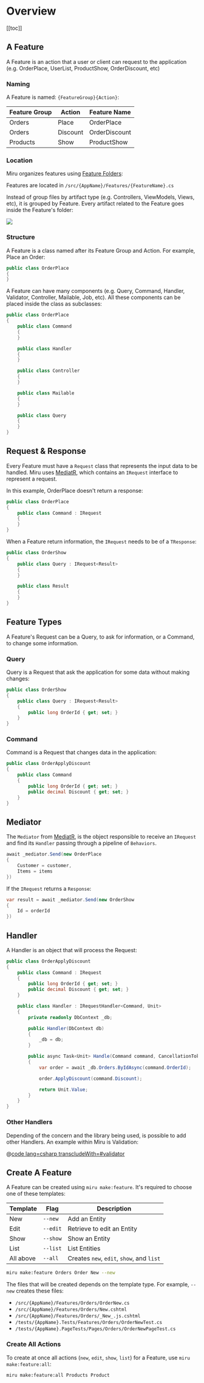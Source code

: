 <!--
A Feature
  location [ok]
    feature folders  [ok]
    two levels /Admin/Users and /Users
  structure (class, subclasses)  [ok]
  make:feature
Request & Response
  request: IRequest [ok]
  response [ok]
Mediator
  mediatr [ok]
  send [ok]
  pipeline [ok]
Feature Types [ok]
  query [ok]
  command [ok]
  results
Handlers [ok]
  handler [ok]
  validator

-->
# Overview

[[toc]]

## A Feature

A Feature is an action that a user or client can request to the application (e.g. OrderPlace, UserList, ProductShow, OrderDiscount, etc)

### Naming

A Feature is named: `{FeatureGroup}{Action}`:

| Feature Group | Action        | Feature Name |
| ------------- |-------------  | ----- |
| Orders         | Place        | OrderPlace |
| Orders         | Discount     | OrderDiscount |
| Products       | Show         | ProductShow |

### Location

Miru organizes features using [Feature Folders](https://dev.to/jamesmh/the-life-changing-and-time-saving-magic-of-feature-focused-code-organization-1708):

Features are located in `/src/{AppName}/Features/{FeatureName}.cs`

Instead of group files by artifact type (e.g. Controllers, ViewModels, Views, etc), it is grouped by Feature. Every artifact related to the Feature goes inside the Feature's folder:

![](/Feature-Folders.png)

### Structure

A Feature is a class named after its Feature Group and Action. For example, Place an Order:

```csharp
public class OrderPlace
{
}
```

A Feature can have many components (e.g. Query, Command, Handler, Validator, Controller, Mailable, Job, etc). All these components can be placed inside the class as subclasses:

```csharp
public class OrderPlace
{
    public class Command
    {
    }

    public class Handler
    {
    }

    public class Controller
    {
    }

    public class Mailable
    {
    }

    public class Query
    {
    }
}
```

## Request & Response

Every Feature must have a `Request` class that represents the input data to be handled. Miru uses [MediatR](https://github.com/jbogard/MediatR), which contains an `IRequest` interface to represent a request.

In this example, OrderPlace doesn't return a response:

```csharp
public class OrderPlace
{
    public class Command : IRequest
    {
    }
}
```

When a Feature return information, the `IRequest` needs to be of a `TResponse`:

```csharp
public class OrderShow
{
    public class Query : IRequest<Result>
    {
    }

    public class Result
    {
    }
}
```

## Feature Types

A Feature's Request can be a Query, to ask for information, or a Command, to change some information.

### Query

Query is a Request that ask the application for some data without making changes:

```csharp
public class OrderShow
{
    public class Query : IRequest<Result>
    {
        public long OrderId { get; set; }
    }
}
```

### Command 

Command is a Request that changes data in the application:


```csharp
public class OrderApplyDiscount
{
    public class Command
    {
        public long OrderId { get; set; }
        public decimal Discount { get; set; }
    }
}
```

## Mediator

The `Mediator` from [MediatR](https://github.com/jbogard/MediatR), is the object responsible to receive an `IRequest` and find its `Handler` passing through a pipeline of `Behaviors`.

```csharp
await _mediator.Send(new OrderPlace
{
    Customer = customer,
    Items = items
})
```

If the `IRequest` returns a `Response`:

```csharp
var result = await _mediator.Send(new OrderShow
{
    Id = orderId
})
```

## Handler

A Handler is an object that will process the Request:

```csharp
public class OrderApplyDiscount
{
    public class Command : IRequest
    {
        public long OrderId { get; set; }
        public decimal Discount { get; set; }
    }

    public class Handler : IRequestHandler<Command, Unit>
    {
        private readonly DbContext _db;

        public Handler(DbContext db)
        {
            _db = db;
        }

        public async Task<Unit> Handle(Command command, CancellationToken ct)
        {
            var order = await _db.Orders.ByIdAsync(command.OrderId);

            order.ApplyDiscount(command.Discount);

            return Unit.Value;
        }
    }
}
```

### Other Handlers

Depending of the concern and the library being used, is possible to add other Handlers. An example within Miru is Validation:

@[code lang=csharp transcludeWith=#validator](@/samples/Mong/src/Mong/Features/Accounts/AccountLogin.cs)

## Create A Feature

A Feature can be created using `miru make:feature`. It's required to choose one of these templates:

|    Template      |  Flag | Description|
|-----------------|-----------|------------|
| New  | `--new` | Add an Entity |
| Edit | `--edit` | Retrieve to edit an Entity |
| Show | `--show` | Show an Entity |
| List | `--list` | List Entities |
| All above | `--all` | Creates `new`, `edit`, `show`, and `list` |

```sh
miru make:feature Orders Order New --new
```

The files that will be created depends on the template type. For example, `--new` creates these files:

* `/src/{AppName}/Features/Orders/OrderNew.cs`
* `/src/{AppName}/Features/Orders/New.cshtml`
* `/src/{AppName}/Features/Orders/_New_.js.cshtml`
* `/tests/{AppName}.Tests/Features/Orders/OrderNewTest.cs`
* `/tests/{AppName}.PageTests/Pages/Orders/OrderNewPageTest.cs`

### Create All Actions

To create at once all actions (`new`, `edit`, `show`, `list`) for a Feature, use `miru make:feature:all`:

```sh
miru make:feature:all Products Product
```